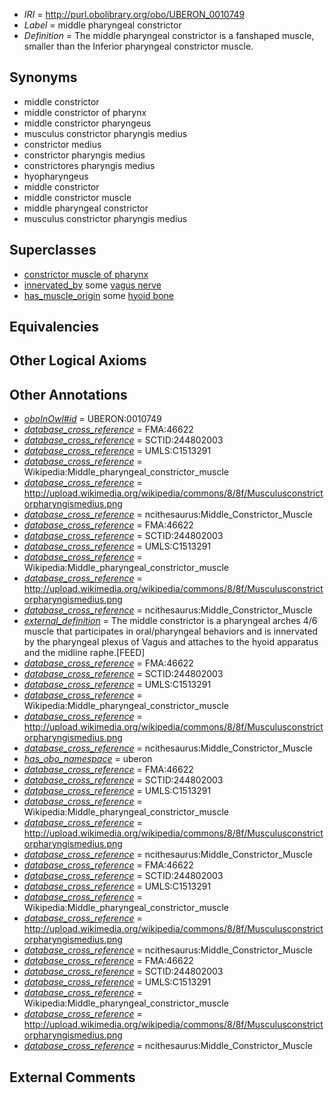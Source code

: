 * *IRI* = http://purl.obolibrary.org/obo/UBERON_0010749
 * *Label* = middle pharyngeal constrictor
 * *Definition* = The middle pharyngeal constrictor is a fanshaped muscle, smaller than the Inferior pharyngeal constrictor muscle.

## Synonyms

 * middle constrictor
 * middle constrictor of pharynx
 * middle constrictor pharyngeus
 * musculus constrictor pharyngis medius
 * constrictor medius
 * constrictor pharyngis medius
 * constrictores pharyngis medius
 * hyopharyngeus
 * middle constrictor
 * middle constrictor muscle
 * middle pharyngeal constrictor
 * musculus constrictor pharyngis medius

## Superclasses

 * [constrictor muscle of pharynx](../../UBERON/69/UBERON_0001569.md)
 * [innervated_by](../../RO/05/RO_0002005.md) some [vagus nerve](../../UBERON/59/UBERON_0001759.md)
 * [has_muscle_origin](../../RO/72/RO_0002372.md) some [hyoid bone](../../UBERON/85/UBERON_0001685.md)

## Equivalencies


## Other Logical Axioms


## Other Annotations

 * *[oboInOwl#id](../../id/oboInOwl#id.md)* = UBERON:0010749
 * *[database_cross_reference](../../ef/oboInOwl#hasDbXref.md)* = FMA:46622
 * *[database_cross_reference](../../ef/oboInOwl#hasDbXref.md)* = SCTID:244802003
 * *[database_cross_reference](../../ef/oboInOwl#hasDbXref.md)* = UMLS:C1513291
 * *[database_cross_reference](../../ef/oboInOwl#hasDbXref.md)* = Wikipedia:Middle_pharyngeal_constrictor_muscle
 * *[database_cross_reference](../../ef/oboInOwl#hasDbXref.md)* = http://upload.wikimedia.org/wikipedia/commons/8/8f/Musculusconstrictorpharyngismedius.png
 * *[database_cross_reference](../../ef/oboInOwl#hasDbXref.md)* = ncithesaurus:Middle_Constrictor_Muscle
 * *[database_cross_reference](../../ef/oboInOwl#hasDbXref.md)* = FMA:46622
 * *[database_cross_reference](../../ef/oboInOwl#hasDbXref.md)* = SCTID:244802003
 * *[database_cross_reference](../../ef/oboInOwl#hasDbXref.md)* = UMLS:C1513291
 * *[database_cross_reference](../../ef/oboInOwl#hasDbXref.md)* = Wikipedia:Middle_pharyngeal_constrictor_muscle
 * *[database_cross_reference](../../ef/oboInOwl#hasDbXref.md)* = http://upload.wikimedia.org/wikipedia/commons/8/8f/Musculusconstrictorpharyngismedius.png
 * *[database_cross_reference](../../ef/oboInOwl#hasDbXref.md)* = ncithesaurus:Middle_Constrictor_Muscle
 * *[external_definition](../../UBPROP/01/UBPROP_0000001.md)* = The middle constrictor is a pharyngeal arches 4/6 muscle that participates in oral/pharyngeal behaviors and is innervated by the pharyngeal plexus of Vagus  and attaches to the hyoid apparatus and the midline raphe.[FEED]
 * *[database_cross_reference](../../ef/oboInOwl#hasDbXref.md)* = FMA:46622
 * *[database_cross_reference](../../ef/oboInOwl#hasDbXref.md)* = SCTID:244802003
 * *[database_cross_reference](../../ef/oboInOwl#hasDbXref.md)* = UMLS:C1513291
 * *[database_cross_reference](../../ef/oboInOwl#hasDbXref.md)* = Wikipedia:Middle_pharyngeal_constrictor_muscle
 * *[database_cross_reference](../../ef/oboInOwl#hasDbXref.md)* = http://upload.wikimedia.org/wikipedia/commons/8/8f/Musculusconstrictorpharyngismedius.png
 * *[database_cross_reference](../../ef/oboInOwl#hasDbXref.md)* = ncithesaurus:Middle_Constrictor_Muscle
 * *[has_obo_namespace](../../ce/oboInOwl#hasOBONamespace.md)* = uberon
 * *[database_cross_reference](../../ef/oboInOwl#hasDbXref.md)* = FMA:46622
 * *[database_cross_reference](../../ef/oboInOwl#hasDbXref.md)* = SCTID:244802003
 * *[database_cross_reference](../../ef/oboInOwl#hasDbXref.md)* = UMLS:C1513291
 * *[database_cross_reference](../../ef/oboInOwl#hasDbXref.md)* = Wikipedia:Middle_pharyngeal_constrictor_muscle
 * *[database_cross_reference](../../ef/oboInOwl#hasDbXref.md)* = http://upload.wikimedia.org/wikipedia/commons/8/8f/Musculusconstrictorpharyngismedius.png
 * *[database_cross_reference](../../ef/oboInOwl#hasDbXref.md)* = ncithesaurus:Middle_Constrictor_Muscle
 * *[database_cross_reference](../../ef/oboInOwl#hasDbXref.md)* = FMA:46622
 * *[database_cross_reference](../../ef/oboInOwl#hasDbXref.md)* = SCTID:244802003
 * *[database_cross_reference](../../ef/oboInOwl#hasDbXref.md)* = UMLS:C1513291
 * *[database_cross_reference](../../ef/oboInOwl#hasDbXref.md)* = Wikipedia:Middle_pharyngeal_constrictor_muscle
 * *[database_cross_reference](../../ef/oboInOwl#hasDbXref.md)* = http://upload.wikimedia.org/wikipedia/commons/8/8f/Musculusconstrictorpharyngismedius.png
 * *[database_cross_reference](../../ef/oboInOwl#hasDbXref.md)* = ncithesaurus:Middle_Constrictor_Muscle
 * *[database_cross_reference](../../ef/oboInOwl#hasDbXref.md)* = FMA:46622
 * *[database_cross_reference](../../ef/oboInOwl#hasDbXref.md)* = SCTID:244802003
 * *[database_cross_reference](../../ef/oboInOwl#hasDbXref.md)* = UMLS:C1513291
 * *[database_cross_reference](../../ef/oboInOwl#hasDbXref.md)* = Wikipedia:Middle_pharyngeal_constrictor_muscle
 * *[database_cross_reference](../../ef/oboInOwl#hasDbXref.md)* = http://upload.wikimedia.org/wikipedia/commons/8/8f/Musculusconstrictorpharyngismedius.png
 * *[database_cross_reference](../../ef/oboInOwl#hasDbXref.md)* = ncithesaurus:Middle_Constrictor_Muscle

## External Comments

